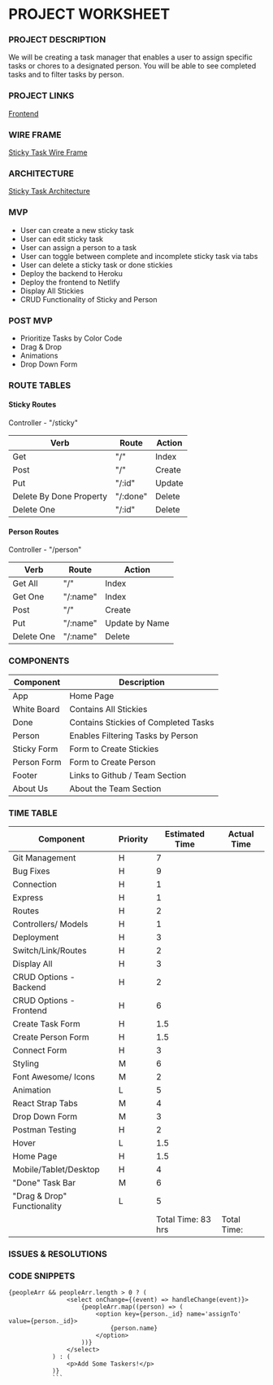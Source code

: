 # PROJECT WORKSHEET

### PROJECT DESCRIPTION

We will be creating a task manager that enables a user to assign specific tasks or chores to a designated person. You will be able to see completed tasks and to filter tasks by person.

### PROJECT LINKS

[Frontend](https://github.com/E-Shelton98/StickyTask-Frontend)

### WIRE FRAME

[Sticky Task Wire Frame](https://wireframepro.mockflow.com/view/M939316752bfaa091186ddd9d154b115d1603462373599#/page/257ef942b81d43aaad8abb3d7b5d5cb6)

### ARCHITECTURE

[Sticky Task Architecture](https://docs.google.com/drawings/d/1_CwUrQV9eqZGwslFzHCxl4eNz5BhPPd8lNYcYDlXYt0/edit)

### MVP

- User can create a new sticky task
- User can edit sticky task
- User can assign a person to a task
- User can toggle between complete and incomplete sticky task via tabs
- User can delete a sticky task or done stickies
- Deploy the backend to Heroku
- Deploy the frontend to Netlify
- Display All Stickies
- CRUD Functionality of Sticky and Person

### POST MVP

- Prioritize Tasks by Color Code
- Drag & Drop
- Animations
- Drop Down Form

### ROUTE TABLES

#### Sticky Routes

Controller - "/sticky"

| Verb                    | Route    | Action |
| ----------------------- | -------- | ------ |
| Get                     | "/"      | Index  |
| Post                    | "/"      | Create |
| Put                     | "/:id"   | Update |
| Delete By Done Property | "/:done" | Delete |
| Delete One              | "/:id"   | Delete |

#### Person Routes

Controller - "/person"

| Verb       | Route    | Action         |
| ---------- | -------- | -------------- |
| Get All    | "/"      | Index          |
| Get One    | "/:name" | Index          |
| Post       | "/"      | Create         |
| Put        | "/:name" | Update by Name |
| Delete One | "/:name" | Delete         |

### COMPONENTS

| Component   | Description                          |
| ----------- | ------------------------------------ |
| App         | Home Page                            |
| White Board | Contains All Stickies                |
| Done        | Contains Stickies of Completed Tasks |
| Person      | Enables Filtering Tasks by Person    |
| Sticky Form | Form to Create Stickies              |
| Person Form | Form to Create Person                |
| Footer      | Links to Github / Team Section       |
| About Us    | About the Team Section               |

### TIME TABLE

| Component                   | Priority | Estimated Time     | Actual Time |
| --------------------------- | -------- | ------------------ | ----------- |
| Git Management              | H        | 7                  |             |
| Bug Fixes                   | H        | 9                  |             |
| Connection                  | H        | 1                  |             |
| Express                     | H        | 1                  |             |
| Routes                      | H        | 2                  |             |
| Controllers/ Models         | H        | 1                  |             |
| Deployment                  | H        | 3                  |             |
| Switch/Link/Routes          | H        | 2                  |             |
| Display All                 | H        | 3                  |             |
| CRUD Options - Backend      | H        | 2                  |             |
| CRUD Options - Frontend     | H        | 6                  |             |
| Create Task Form            | H        | 1.5                |             |
| Create Person Form          | H        | 1.5                |             |
| Connect Form                | H        | 3                  |             |
| Styling                     | M        | 6                  |             |
| Font Awesome/ Icons         | M        | 2                  |             |
| Animation                   | L        | 5                  |             |
| React Strap Tabs            | M        | 4                  |             |
| Drop Down Form              | M        | 3                  |             |
| Postman Testing             | H        | 2                  |             |
| Hover                       | L        | 1.5                |             |
| Home Page                   | H        | 1.5                |             |
| Mobile/Tablet/Desktop       | H        | 4                  |             |
| "Done" Task Bar             | M        | 6                  |             |
| "Drag & Drop" Functionality | L        | 5                  |             |
|                             |          | Total Time: 83 hrs | Total Time: |

### ISSUES & RESOLUTIONS

### CODE SNIPPETS

```
{peopleArr && peopleArr.length > 0 ? (
                <select onChange={(event) => handleChange(event)}>
                    {peopleArr.map((person) => (
                        <option key={person._id} name='assignTo' value={person._id}>
                            {person.name}
                        </option>
                    ))}
                </select>
            ) : (
                <p>Add Some Taskers!</p>
            )}
            ```
